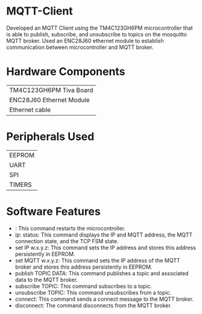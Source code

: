 # MQTT-Client
Developed an MQTT Client using the TM4C123GH6PM microcontroller that is able to publish, subscribe, and unsubscribe to topics on the mosquitto MQTT broker. Used an ENC28J60 ethernet module to establish communication between microcontroller and MQTT broker.


# Hardware Components
|                         |
|-------------------------|
| TM4C123GH6PM Tiva Board |
| ENC28J60 Ethernet Module|
| Ethernet cable          |

# Peripherals Used
|               |
|---------------|
| EEPROM        |
| UART          |
| SPI           |
| TIMERS        |

# Software Features
 * </reboot>: This command restarts the microcontroller.
 * ip:  status: This command displays the IP and MQTT address, the MQTT connection state, and the TCP FSM state.
 * set IP w.x.y.z: This command sets the IP address  and stores this address persistently in EEPROM.
 * set MQTT w.x.y.z: This command sets the IP address of the MQTT broker and stores this address persistently in EEPROM.
 * publish TOPIC DATA: This command publishes a topic and associated data to the MQTT broker.
 * subscribe TOPIC: This command subscribes to a topic.
 * unsubscribe TOPIC: This command unsubscribes from a topic.
 * connect: This command sends a connect message to the MQTT broker.
 * disconnect: The command disconnects from the MQTT broker.
 
